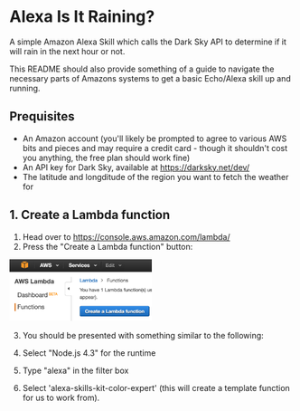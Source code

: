 # Alexa Is It Raining?
A simple Amazon Alexa Skill which calls the Dark Sky API to determine if it will rain in the next hour or not.

This README should also provide something of a guide to navigate the necessary parts of Amazons systems to get a basic Echo/Alexa skill up and running.

## Prequisites

* An Amazon account (you'll likely be prompted to agree to various AWS bits and pieces and may require a credit card - though it shouldn't cost you anything, the free plan should work fine)
* An API key for Dark Sky, available at https://darksky.net/dev/
* The latitude and longditude of the region you want to fetch the weather for

## 1. Create a Lambda function

1. Head over to https://console.aws.amazon.com/lambda/
2. Press the "Create a Lambda function" button:

<img src="https://github.com/Workshed/alexa-is-it-raining/blob/master/images/createLambda.png" width="50%">

3. You should be presented with something similar to the following:

4. Select "Node.js 4.3" for the runtime
5. Type "alexa" in the filter box
6. Select 'alexa-skills-kit-color-expert' (this will create a template function for us to work from).

